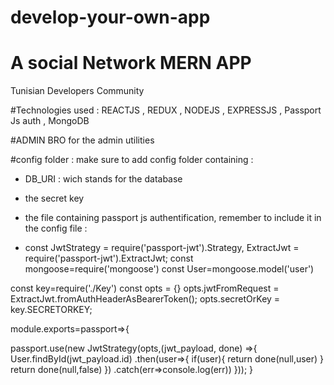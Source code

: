 # develop-your-own-app

# A social Network MERN APP
Tunisian Developers Community

#Technologies used : REACTJS , REDUX , NODEJS , EXPRESSJS , Passport Js auth , MongoDB

#ADMIN BRO for the admin utilities

#config folder : 
make sure to add config folder containing :

- DB_URI : wich stands for the database
- the secret key
- the file containing passport js authentification, remember to include it in the config file :


- const JwtStrategy = require('passport-jwt').Strategy,
 ExtractJwt = require('passport-jwt').ExtractJwt;
const mongoose=require('mongoose')
const User=mongoose.model('user')

const key=require('./Key')
const opts = {}
opts.jwtFromRequest = ExtractJwt.fromAuthHeaderAsBearerToken();
opts.secretOrKey = key.SECRETORKEY;

module.exports=passport=>{

passport.use(new JwtStrategy(opts,(jwt_payload, done) =>{
    User.findById(jwt_payload.id)
    .then(user=>{
        if(user){
            return done(null,user)
        }
        return done(null,false)
    })
    .catch(err=>console.log(err))
}));
}

